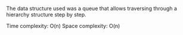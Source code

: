 The data structure used was a queue that allows traversing through a hierarchy structure step by step.

Time complexity: O(n)
Space complexity: O(n)
